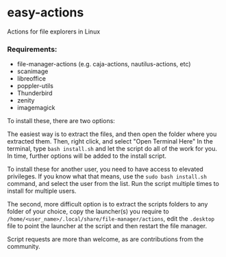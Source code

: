 # easy-actions
Actions for file explorers in Linux

### Requirements:
* file-manager-actions (e.g. caja-actions, nautilus-actions, etc)
* scanimage
* libreoffice
* poppler-utils
* Thunderbird
* zenity
* imagemagick

To install these, there are two options:

The easiest way is to extract the files, and then open the folder where you extracted them. Then, right click, and select "Open Terminal Here" In the terminal, type ```bash install.sh``` and let the script do all of the work for you. In time, further options will be added to the install script.

To install these for another user, you need to have access to elevated privileges. If you know what that means, use the `sudo bash install.sh` command, and select the user from the list. Run the script multiple times to install for multiple users.

The second, more difficult option is to extract the scripts folders to any folder of your choice, copy the launcher(s) you require to `/home/<user_name>/.local/share/file-manager/actions`, edit the `.desktop` file to point the launcher at the script and then restart the file manager.

Script requests are more than welcome, as are contributions from the community.
